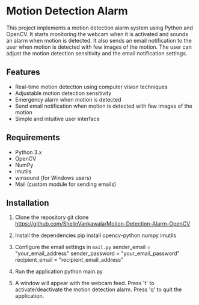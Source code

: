 # Motion Detection Alarm

This project implements a motion detection alarm system using Python and OpenCV. It starts monitoring the webcam when it is activated and sounds an alarm when motion is detected. It also sends an email notification to the user when motion is detected with few images of the motion. The user can adjust the motion detection sensitivity and the email notification settings.

## Features

- Real-time motion detection using computer vision techniques
- Adjustable motion detection sensitivity
- Emergency alarm when motion is detected
- Send email notification when motion is detected with few images of the motion
- Simple and intuitive user interface

## Requirements

- Python 3.x
- OpenCV
- NumPy
- imutils
- winsound (for Windows users)
- Mail (custom module for sending emails)

## Installation

1. Clone the repository
   git clone https://github.com/ShelinVankawala/Motion-Detection-Alarm-OpenCV

2. Install the dependencies
   pip install opencv-python numpy imutils

3. Configure the email settings in `mail.py`
   sender_email = "your_email_address"
   sender_password = "your_email_password"
   recipient_email = "recipient_email_address"

4. Run the application
   python main.py

5. A window will appear with the webcam feed. Press 't' to activate/deactivate the motion detection alarm. Press 'q' to quit the application.
